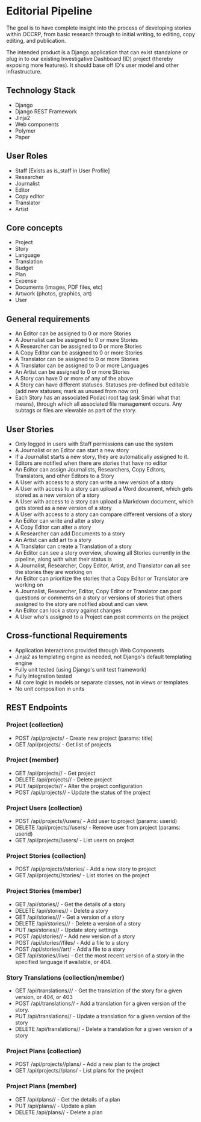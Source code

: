 # Editorial Pipeline

The goal is to have complete insight into the process of developing stories within OCCRP, from basic research through to initial writing, to editing, copy editing, and publication.

The intended product is a Django application that can exist standalone or plug in to our existing Investigative Dashboard (ID) project (thereby exposing more features). It should base off ID's user model and other infrastructure.

## Technology Stack
 * Django
 * Django REST Framework
 * Jinja2
 * Web components
 * Polymer
 * Paper

## User Roles
 * Staff [Exists as is_staff in User Profile]
 * Researcher
 * Journalist 
 * Editor 
 * Copy editor
 * Translator
 * Artist

## Core concepts
 * Project
 * Story
 * Language
 * Translation
 * Budget
 * Plan
 * Expense
 * Documents (images, PDF files, etc)
 * Artwork (photos, graphics, art) 
 * User

## General requirements
 * An Editor can be assigned to 0 or more Stories
 * A Journalist can be assigned to 0 or more Stories
 * A Researcher can be assigned to 0 or more Stories
 * A Copy Editor can be assigned to 0 or more Stories
 * A Translator can be assigned to 0 or more Stories
 * A Translator can be assigned to 0 or more Languages
 * An Artist can be assigned to 0 or more Stories 
 * A Story can have 0 or more of any of the above
 * A Story can have different statuses. Statuses pre-defined but editable (add new statuses; mark as unused from now on)
 * Each Story has an associated Podaci root tag (ask Smári what that means), through which all associated file management occurs. Any subtags or files are viewable as part of the story.

## User Stories
 * Only logged in users with Staff permissions can use the system
 * A Journalist or an Editor can start a new story
 * If a Journalist starts a new story, they are automatically assigned to it.
 * Editors are notified when there are stories that have no editor
 * An Editor can assign Journalists, Researchers, Copy Editors, Translators, and other Editors to a Story
 * A User with access to a story can write a new version of a story
 * A User with access to a story can upload a Word document, which gets stored as a new version of a story
 * A User with access to a story can upload a Markdown document, which gets stored as a new version of a story
 * A User with access to a story can compare different versions of a story
 * An Editor can write and alter a story
 * A Copy Editor can alter a story
 * A Researcher can add Documents to a story
 * An Artist can add art to a story 
 * A Translator can create a Translation of a story
 * An Editor can see a story overview, showing all Stories currently in the pipeline, along with what their status is
 * A Journalist, Researcher, Copy Editor, Artist, and Translator can all see the stories they are working on
 * An Editor can prioritize the stories that a Copy Editor or Translator are working on
 * A Journalist, Researcher, Editor, Copy Editor or Translator can post questions or comments on a story or versions of stories that others assigned to the story are notified about and can view.
 * An Editor can lock a story against changes 
 * A User who's assigned to a Project can post comments on the project 

## Cross-functional Requirements
 * Application interactions provided through Web Components
 * Jinja2 as templating engine as needed, not Django's default templating engine
 * Fully unit tested (using Django's unit test framework)
 * Fully integration tested
 * All core logic in models or separate classes, not in views or templates
 * No unit composition in units

## REST Endpoints

### Project (collection)
 * POST /api/projects/                 - Create new project (params: title)
 * GET /api/projects/                  - Get list of projects

### Project (member)
 * GET /api/projects/<pid>/            - Get project <pid>
 * DELETE /api/projects/<pid>/         - Delete project <pid>
 * PUT /api/projects/<pid>/            - Alter the project configuration
 * POST /api/projects/<pid>/           - Update the status of the project

### Project Users (collection)
 * POST /api/projects/<pid>/users/     - Add user to project <pid> (params: userid)
 * DELETE /api/projects/<pid>/users/   - Remove user from project <pid> (params: userid)
 * GET /api/projects/<pid>/users/      - List users on project

### Project Stories (collection)
 * POST /api/projects/<pid>/stories/   - Add a new story to project
 * GET /api/projects/<pid>/stories/    - List stories on the project

### Project Stories (member)
 * GET /api/stories/<sid>/             - Get the details of a story
 * DELETE /api/stories/<sid>/          - Delete a story
 * GET /api/stories/<sid>/<vid>/       - Get a version of a story
 * DELETE /api/stories/<sid>/<vid>/    - Delete a version of a story
 * PUT /api/stories/<sid>/             - Update story settings
 * POST /api/stories/<sid>/            - Add new version of a story
 * POST /api/stories/<sid>/files/      - Add a file to a story
 * POST /api/stories/<sid>/art/        - Add a file to a story
 * GET /api/stories/<sid>/live/        - Get the most recent version of a story 
                                         in the specified language if 
                                         available, or 404.

### Story Translations (collection/member)

 * GET /api/translations/<vid>/<lang>/ - Get the translation of the story for a 
                                         given version, or 404, or 403
 * POST /api/translations/<vid>/       - Add a translation for a given version 
                                         of the story.
 * PUT /api/translations/<vid>/        - Update a translation for a given 
                                         version of the story
 * DELETE /api/translations/<vid>/     - Delete a translation for a given 
                                         version of a story

### Project Plans (collection)
 * POST /api/projects/<pid>/plans/     - Add a new plan to the project
 * GET /api/projects/<pid>/plans/      - List plans for the project

### Project Plans (member)
 * GET /api/plans/<plid>/              - Get the details of a plan
 * PUT /api/plans/<plid>/              - Update a plan
 * DELETE /api/plans/<plid>/           - Delete a plan

